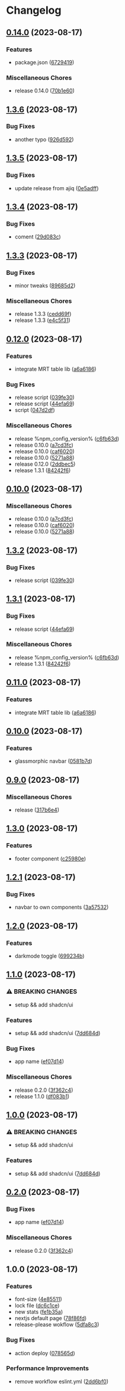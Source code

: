 # Changelog

## [0.14.0](https://github.com/adhamaa/adhamaa/compare/v1.3.6...v0.14.0) (2023-08-17)


### Features

* package.json ([6729419](https://github.com/adhamaa/adhamaa/commit/67294197c8286875518234f7e456a2af8351856b))


### Miscellaneous Chores

* release 0.14.0 ([70b1e60](https://github.com/adhamaa/adhamaa/commit/70b1e60f792c2bf7844c440ad24c1927f7c98f51))

## [1.3.6](https://github.com/adhamaa/adhamaa/compare/v1.3.5...v1.3.6) (2023-08-17)


### Bug Fixes

* another typo ([926d592](https://github.com/adhamaa/adhamaa/commit/926d5922badcfceb2f6cc1b140edd2f2a5986beb))

## [1.3.5](https://github.com/adhamaa/adhamaa/compare/v1.3.4...v1.3.5) (2023-08-17)


### Bug Fixes

* update release from ajiq ([0e5adff](https://github.com/adhamaa/adhamaa/commit/0e5adffbbc232e6c01a220fe2249e2d797b9f6c4))

## [1.3.4](https://github.com/adhamaa/adhamaa/compare/v1.3.3...v1.3.4) (2023-08-17)


### Bug Fixes

* coment ([29d083c](https://github.com/adhamaa/adhamaa/commit/29d083c24d3500f1908a736d6c55bc6ba18a2aa0))

## [1.3.3](https://github.com/adhamaa/adhamaa/compare/v0.12.0...v1.3.3) (2023-08-17)


### Bug Fixes

* minor tweaks ([89685d2](https://github.com/adhamaa/adhamaa/commit/89685d21df1a011d3eaa5034b46fce4b76c24f41))


### Miscellaneous Chores

* release 1.3.3 ([cedd69f](https://github.com/adhamaa/adhamaa/commit/cedd69f59a72498dfd20c68ce8124b8848a95e0f))
* release 1.3.3 ([e4c5f31](https://github.com/adhamaa/adhamaa/commit/e4c5f31a533b240243c87a1b422613749a2f2c4e))

## [0.12.0](https://github.com/adhamaa/adhamaa/compare/v0.10.0...v0.12.0) (2023-08-17)


### Features

* integrate MRT table lib ([a6a6186](https://github.com/adhamaa/adhamaa/commit/a6a61868613243533145175f7fb008ffb6431ec0))


### Bug Fixes

* release script ([039fe30](https://github.com/adhamaa/adhamaa/commit/039fe30e88ac16c08d97ca2381e74bdf76669899))
* release script ([44efa69](https://github.com/adhamaa/adhamaa/commit/44efa694731a9de1710a3022504f42241eb318a9))
* script ([047d2df](https://github.com/adhamaa/adhamaa/commit/047d2df854839e7c5044c80a01d50d940be5d848))


### Miscellaneous Chores

* release %npm_config_version% ([c6fb63d](https://github.com/adhamaa/adhamaa/commit/c6fb63d87f9d800ed77f75223079fc23a4d6794f))
* release 0.10.0 ([a7cd3fc](https://github.com/adhamaa/adhamaa/commit/a7cd3fc9033e8ca71836264e3d61478e97ba197b))
* release 0.10.0 ([caf6020](https://github.com/adhamaa/adhamaa/commit/caf60203c1733bf9ae7246ee90d27c931be13a37))
* release 0.10.0 ([5271a88](https://github.com/adhamaa/adhamaa/commit/5271a88214c4ded5f9e6a1716c68143b69e23bfd))
* release 0.12.0 ([2ddbec5](https://github.com/adhamaa/adhamaa/commit/2ddbec519124db1a2a5e152723bb0d4a9254b8dc))
* release 1.3.1 ([84242f6](https://github.com/adhamaa/adhamaa/commit/84242f6c5be0e11a0b99c49e6dc704f10eec282e))

## [0.10.0](https://github.com/adhamaa/adhamaa/compare/v1.3.2...v0.10.0) (2023-08-17)


### Miscellaneous Chores

* release 0.10.0 ([a7cd3fc](https://github.com/adhamaa/adhamaa/commit/a7cd3fc9033e8ca71836264e3d61478e97ba197b))
* release 0.10.0 ([caf6020](https://github.com/adhamaa/adhamaa/commit/caf60203c1733bf9ae7246ee90d27c931be13a37))
* release 0.10.0 ([5271a88](https://github.com/adhamaa/adhamaa/commit/5271a88214c4ded5f9e6a1716c68143b69e23bfd))

## [1.3.2](https://github.com/adhamaa/adhamaa/compare/v1.3.1...v1.3.2) (2023-08-17)


### Bug Fixes

* release script ([039fe30](https://github.com/adhamaa/adhamaa/commit/039fe30e88ac16c08d97ca2381e74bdf76669899))

## [1.3.1](https://github.com/adhamaa/adhamaa/compare/v0.11.0...v1.3.1) (2023-08-17)


### Bug Fixes

* release script ([44efa69](https://github.com/adhamaa/adhamaa/commit/44efa694731a9de1710a3022504f42241eb318a9))


### Miscellaneous Chores

* release %npm_config_version% ([c6fb63d](https://github.com/adhamaa/adhamaa/commit/c6fb63d87f9d800ed77f75223079fc23a4d6794f))
* release 1.3.1 ([84242f6](https://github.com/adhamaa/adhamaa/commit/84242f6c5be0e11a0b99c49e6dc704f10eec282e))

## [0.11.0](https://github.com/adhamaa/adhamaa/compare/v0.10.0...v0.11.0) (2023-08-17)


### Features

* integrate MRT table lib ([a6a6186](https://github.com/adhamaa/adhamaa/commit/a6a61868613243533145175f7fb008ffb6431ec0))

## [0.10.0](https://github.com/adhamaa/adhamaa/compare/v0.9.0...v0.10.0) (2023-08-17)


### Features

* glassmorphic navbar ([0581b7d](https://github.com/adhamaa/adhamaa/commit/0581b7dd6cabde847e7d3a7b5f8721b5a349887e))

## [0.9.0](https://github.com/adhamaa/adhamaa/compare/v1.3.0...v0.9.0) (2023-08-17)


### Miscellaneous Chores

* release ([317b6e4](https://github.com/adhamaa/adhamaa/commit/317b6e463c21d40966de9d0ca16b5d9f662c28b3))

## [1.3.0](https://github.com/adhamaa/adhamaa/compare/v1.2.1...v1.3.0) (2023-08-17)


### Features

* footer component ([c25980e](https://github.com/adhamaa/adhamaa/commit/c25980e5bbd4794dce0fb7d820893dbf2315b739))

## [1.2.1](https://github.com/adhamaa/adhamaa/compare/v1.2.0...v1.2.1) (2023-08-17)


### Bug Fixes

* navbar to own components ([3a57532](https://github.com/adhamaa/adhamaa/commit/3a575323c554e27dd0d7a9db77a57b32e6018d42))

## [1.2.0](https://github.com/adhamaa/adhamaa/compare/v1.1.0...v1.2.0) (2023-08-17)


### Features

* darkmode toggle ([699234b](https://github.com/adhamaa/adhamaa/commit/699234bc7e5e013899b69b3423f1580925061d71))

## [1.1.0](https://github.com/adhamaa/adhamaa/compare/v1.0.0...v1.1.0) (2023-08-17)


### ⚠ BREAKING CHANGES

* setup && add shadcn/ui

### Features

* setup && add shadcn/ui ([7dd684d](https://github.com/adhamaa/adhamaa/commit/7dd684de4ec17c0f50b403c7bfbc3a1ba00fa07b))


### Bug Fixes

* app name ([ef07d14](https://github.com/adhamaa/adhamaa/commit/ef07d14a6e7e914b15e40f07de410a52b9e8db35))


### Miscellaneous Chores

* release 0.2.0 ([3f362c4](https://github.com/adhamaa/adhamaa/commit/3f362c42aae25ec82a4a8f26f962991b41e3ed19))
* release 1.1.0 ([df083b1](https://github.com/adhamaa/adhamaa/commit/df083b1bab4854a0d59359ab0e49c78c268bde85))

## [1.0.0](https://github.com/adhamaa/adhamaa/compare/v0.2.0...v1.0.0) (2023-08-17)


### ⚠ BREAKING CHANGES

* setup && add shadcn/ui

### Features

* setup && add shadcn/ui ([7dd684d](https://github.com/adhamaa/adhamaa/commit/7dd684de4ec17c0f50b403c7bfbc3a1ba00fa07b))

## [0.2.0](https://github.com/adhamaa/adhamaa/compare/v1.0.0...v0.2.0) (2023-08-17)


### Bug Fixes

* app name ([ef07d14](https://github.com/adhamaa/adhamaa/commit/ef07d14a6e7e914b15e40f07de410a52b9e8db35))


### Miscellaneous Chores

* release 0.2.0 ([3f362c4](https://github.com/adhamaa/adhamaa/commit/3f362c42aae25ec82a4a8f26f962991b41e3ed19))

## 1.0.0 (2023-08-17)


### Features

* font-size ([4e85511](https://github.com/adhamaa/adhamaa/commit/4e855117077185d9a31af201196ff60d9c47d349))
* lock file ([dc6c1ce](https://github.com/adhamaa/adhamaa/commit/dc6c1ce80289028168cd023c75b216ca72a12fcd))
* new stats ([fe1b35a](https://github.com/adhamaa/adhamaa/commit/fe1b35a81c8f94ab704e35e9f8cb1fbc6183871a))
* nextjs default page ([78f86fd](https://github.com/adhamaa/adhamaa/commit/78f86fd5c41b24e40e4641ea9496c0cdb673abb8))
* release-please wokflow ([5dfa8c3](https://github.com/adhamaa/adhamaa/commit/5dfa8c328530dd7be69ba46d52de1a50c237d071))


### Bug Fixes

* action deploy ([078565d](https://github.com/adhamaa/adhamaa/commit/078565ddf94bda22b7d5f996491ef8aecd594ba2))


### Performance Improvements

* remove workflow eslint.yml ([2dd6bf0](https://github.com/adhamaa/adhamaa/commit/2dd6bf0c49ed9d0cde0d867cd2c0322227a6c83e))
